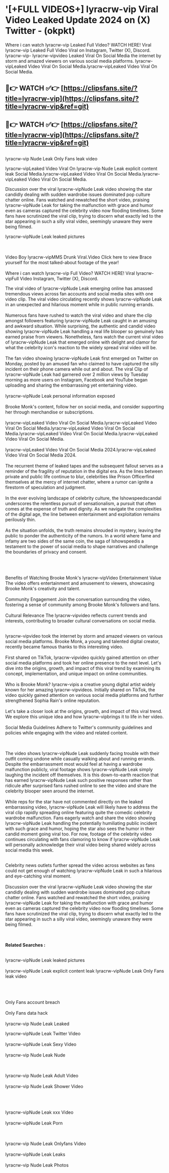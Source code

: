 #  '[+FULL VIDEOS+] lyracrw-vip Viral Video Leaked Update 2024 on (X) Twitter - (okpkt)

Where i can watch lyracrw-vip Leaked Full Video? WATCH HERE! Viral lyracrw-vip Leaked Full Video Viral on Instagram, Twitter (X), Discord.
lyracrw-vip- lyracrw-vipvideo Leaked Viral On Social Media the internet by storm and amazed viewers on various social media platforms.
lyracrw-vipLeaked Video Viral On Social Media.lyracrw-vipLeaked Video Viral On Social Media.




## 🔴👉 WATCH ✅👉 [https://clipsfans.site/?title=lyracrw-vip](https://clipsfans.site/?title=lyracrw-vip&ref=git)


## 🔴👉 WATCH ✅👉 [https://clipsfans.site/?title=lyracrw-vip](https://clipsfans.site/?title=lyracrw-vip&ref=git)
##


lyracrw-vip Nude Leak Only Fans leak video 


lyracrw-vipLeaked Video Viral On  lyracrw-vip Nude Leak explicit content leak Social Media.lyracrw-vipLeaked Video Viral On Social Media.lyracrw-vipLeaked Video Viral On Social Media.



Discussion over the viral lyracrw-vipNude Leak video showing the star candidly dealing with sudden wardrobe issues dominated pop culture chatter online. Fans watched and rewatched the short video, praising lyracrw-vipNude Leak for taking the malfunction with grace and humor even as cameras captured the celebrity video now flooding timelines. Some fans have scrutinized the viral clip, trying to discern what exactly led to the star appearing in such a silly viral video, seemingly unaware they were being filmed.


lyracrw-vipNude Leak leaked pictures


  <br>

  <br>
Video Boy lyracrw-vipMMS Drunk Viral.Video Click here to view Brace yourself for the most talked-about footage of the year!
<br><br>
Where i can watch lyracrw-vip Full Video? WATCH HERE! Viral lyracrw-vipFull Video Instagram, Twitter (X), Discord.

The viral video of lyracrw-vipNude Leak emerging online has amassed tremendous views across fan accounts and social media sites with one video clip. The viral video circulating recently shows lyracrw-vipNude Leak in an unexpected and hilarious moment while in public running errands.
<br><br>
Numerous fans have rushed to watch the viral video and share the clip amongst followers featuring lyracrw-vipNude Leak caught in an amusing and awkward situation. While surprising, the authentic and candid video showing lyracrw-vipNude Leak handling a real life blooper so genuinely has earned praise from viewers. Nonetheless, fans watch the current viral video of lyracrw-vipNude Leak that emerged online with delight and clamor for what the celebrity icon's reaction to the widely spread viral video will be.
<br><br>
The fan video showing lyracrw-vipNude Leak first emerged on Twitter on Monday, posted by an amused fan who claimed to have captured the silly incident on their phone camera while out and about. The viral Clip of lyracrw-vipNude Leak had garnered over 2 million views by Tuesday morning as more users on Instagram, Facebook and YouTube began uploading and sharing the embarrassing yet entertaining video.
<br><br>
lyracrw-vipNude Leak personal information exposed
<br><br>
Brooke Monk's content, follow her on social media, and consider supporting her through merchandise or subscriptions.
<br><br>
lyracrw-vipLeaked Video Viral On Social Media.lyracrw-vipLeaked Video Viral On Social Media.lyracrw-vipLeaked Video Viral On Social Media.lyracrw-vipLeaked Video Viral On Social Media.lyracrw-vipLeaked Video Viral On Social Media.
<br><br>
lyracrw-vipLeaked Video Viral On Social Media 2024.lyracrw-vipLeaked Video Viral On Social Media 2024.
<br><br>
The recurrent theme of leaked tapes and the subsequent fallout serves as a reminder of the fragility of reputation in the digital era. As the lines between private and public life continue to blur, celebrities like Prison Officerfind themselves at the mercy of internet chatter, where a rumor can ignite a firestorm of speculation and judgment.
<br><br>
In the ever evolving landscape of celebrity culture, the Ishowspeedscandal underscores the relentless pursuit of sensationalism, a pursuit that often comes at the expense of truth and dignity. As we navigate the complexities of the digital age, the line between entertainment and exploitation remains perilously thin.
<br><br>
As the situation unfolds, the truth remains shrouded in mystery, leaving the public to ponder the authenticity of the rumors. In a world where fame and infamy are two sides of the same coin, the saga of Ishowspeedis a testament to the power of social media to shape narratives and challenge the boundaries of privacy and consent.
<br><br>

<br><br>
Benefits of Watching Brooke Monk's lyracrw-vipVideo Entertainment Value The video offers entertainment and amusement to viewers, showcasing Brooke Monk's creativity and talent.
<br><br>
Community Engagement Join the conversation surrounding the video, fostering a sense of community among Brooke Monk's followers and fans.
<br><br>
Cultural Relevance The lyracrw-vipvideo reflects current trends and interests, contributing to broader cultural conversations on social media.
<br><br>


lyracrw-vipvideo took the internet by storm and amazed viewers on various social media platforms. Brooke Monk, a young and talented digital creator, recently became famous thanks to this interesting video.
<br><br>
First shared on TikTok, lyracrw-vipvideo quickly gained attention on other social media platforms and took her online presence to the next level. Let's dive into the origins, growth, and impact of this viral trend by examining its concept, implementation, and unique impact on online communities.
<br><br>
Who is Brooke Monk? lyracrw-vipis a creative young digital artist widely known for her amazing lyracrw-vipvideos. Initially shared on TikTok, the video quickly gained attention on various social media platforms and further strengthened Sophia Rain's online reputation.
<br><br>
Let's take a closer look at the origins, growth, and impact of this viral trend. We explore this unique idea and how lyracrw-vipbrings it to life in her video.
<br><br>
Social Media Guidelines Adhere to Twitter's community guidelines and policies while engaging with the video and related content.


<br><br>
The video shows lyracrw-vipNude Leak suddenly facing trouble with their outfit coming undone while casually walking about and running errands. Despite the embarrassment most would feel at having a wardrobe malfunction publicly, viral footage shows lyracrw-vipNude Leak simply laughing the incident off themselves. It is this down-to-earth reaction that has earned lyracrw-vipNude Leak such positive responses rather than ridicule after surprised fans rushed online to see the video and share the celebrity blooper seen around the internet.
<br><br>
While reps for the star have not commented directly on the leaked embarrassing video, lyracrw-vipNude Leak will likely have to address the viral clip rapidly spreading online featuring quite the comedic celebrity wardrobe malfunction. Fans eagerly watch and share the video showing lyracrw-vipNude Leak handling the potentially humiliating public incident with such grace and humor, hoping the star also sees the humor in their candid moment going viral too. For now, footage of the celebrity video continues circulating with fans clamoring to know if lyracrw-vipNude Leak will personally acknowledge their viral video being shared widely across social media this week.
<br><br>

Celebrity news outlets further spread the video across websites as fans could not get enough of watching lyracrw-vipNude Leak in such a hilarious and eye-catching viral moment.
<br><br>
Discussion over the viral lyracrw-vipNude Leak video showing the star candidly dealing with sudden wardrobe issues dominated pop culture chatter online. Fans watched and rewatched the short video, praising lyracrw-vipNude Leak for taking the malfunction with grace and humor even as cameras captured the celebrity video now flooding timelines. Some fans have scrutinized the viral clip, trying to discern what exactly led to the star appearing in such a silly viral video, seemingly unaware they were being filmed.


<br><br>
<strong>Related Searches :</strong>
<br><br>

lyracrw-vipNude Leak leaked pictures
<br><br>
lyracrw-vipNude Leak explicit content leak
lyracrw-vipNude Leak Only Fans leak video
<br><br>

<br><br>
Only Fans account breach
<br><br>
Only Fans data hack
<br><br>
lyracrw-vip Nude Leak Leaked

lyracrw-vipNude Leak Twitter Video
<br><br>
lyracrw-vipNude Leak Sexy Video
<br><br>
lyracrw-vip Nude Leak Nude

<br><br>
lyracrw-vip Nude Leak Adult Video
<br><br>
lyracrw-vip Nude Leak Shower Video
<br><br>

<br><br>
lyracrw-vipNude Leak xxx Video
<br><br>
lyracrw-vipNude Leak Porn

<br><br>
lyracrw-vip Nude Leak Onlyfans Video
<br><br>
lyracrw-vipNude Leak Leaks
<br><br>
lyracrw-vip Nude Leak Photos
